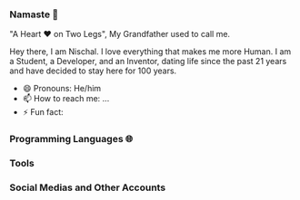 <!--
**theonlyNischal/theonlyNischal** is a ✨ _special_ ✨ repository because its `README.md` (this file) appears on your GitHub profile.

Here are some ideas to get you started:

- 🔭 I’m currently working on ...
- 🌱 I’m currently learning ...
- 👯 I’m looking to collaborate on ...
- 🤔 I’m looking for help with ...
- 💬 Ask me about ...
- 📫 How to reach me: ...
- 😄 Pronouns: ...
- ⚡ Fun fact: ...
-->


### Namaste :pray:

"A Heart :hearts: on Two Legs", My Grandfather used to call me.

Hey there, I am Nischal. I love everything that makes me more Human. I am a Student, a Developer, and an Inventor, dating life since the past 21 years and have decided to stay here for 100 years.

- 😄 Pronouns: He/him
- 📫 How to reach me: ...
- ⚡ Fun fact: 

### Programming Languages 🌐

### Tools

### Social Medias and Other Accounts
